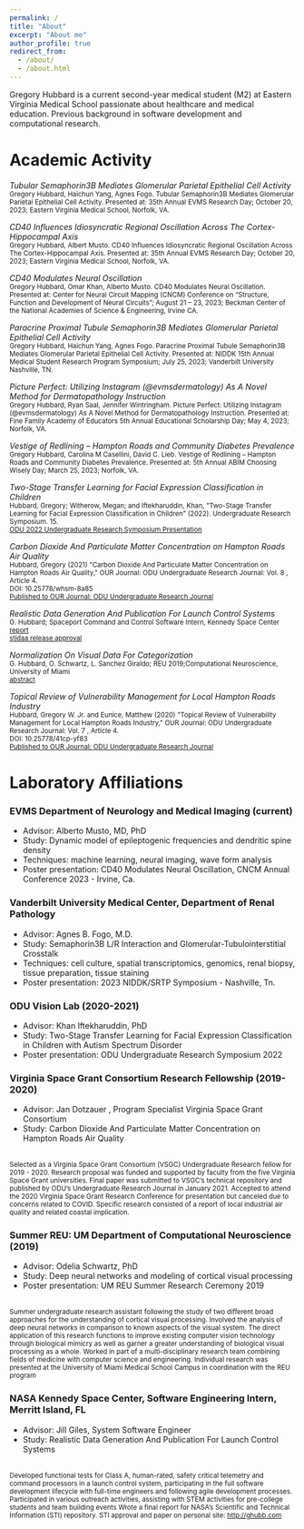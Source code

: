 ```yaml
---
permalink: /
title: "About"
excerpt: "About me"
author_profile: true
redirect_from: 
  - /about/
  - /about.html
---
```


Gregory Hubbard is a current second-year medical student (M2) at Eastern Virginia Medical School passionate about healthcare and medical education. Previous background in software development and computational research.

Academic Activity
======

<p>
<em>Tubular Semaphorin3B Mediates Glomerular Parietal Epithelial Cell Activity </em>
<br><small>Gregory Hubbard, Haichun Yang, Agnes Fogo. Tubular Semaphorin3B Mediates Glomerular Parietal Epithelial Cell Activity. Presented at: 35th Annual EVMS Research Day; October 20, 2023; Eastern Virginia Medical School, Norfolk, VA.</small>
</p>

<p>
<em>CD40 Influences Idiosyncratic Regional Oscillation Across The Cortex-Hippocampal Axis </em>
<br> <small>Gregory Hubbard, Albert Musto. CD40 Influences Idiosyncratic Regional Oscillation Across The Cortex-Hippocampal Axis. Presented at: 35th Annual EVMS Research Day; October 20, 2023; Eastern Virginia Medical School, Norfolk, VA. </small>
</p>

<p>
<em>CD40 Modulates Neural Oscillation </em>
<br> <small> Gregory Hubbard, Omar Khan, Alberto Musto. CD40 Modulates Neural Oscillation. Presented at: Center for Neural Circuit Mapping (CNCM) Conference on “Structure, Function and Development of Neural Circuits”; August 21 – 23, 2023; Beckman Center of the National Academies of Science & Engineering, Irvine CA. </small>
</p>

<p>
<em>Paracrine Proximal Tubule Semaphorin3B Mediates Glomerular Parietal Epithelial Cell Activity</em>
<br><small>Gregory Hubbard, Haichun Yang, Agnes Fogo. Paracrine Proximal Tubule Semaphorin3B Mediates Glomerular Parietal Epithelial Cell Activity. Presented at: NIDDK 15th Annual Medical Student Research Program Symposium; July 25, 2023; Vanderbilt University Nashville, TN.</small>
</p>

<p>
<em>Picture Perfect: Utilizing Instagram (@evmsdermatology) As A Novel Method for Dermatopathology Instruction</em>
<br><small>Gregory Hubbard, Ryan Saal, Jennifer Wintringham. Picture Perfect: Utilizing Instagram (@evmsdermatology) As A Novel Method for Dermatopathology Instruction. Presented at: Fine Family Academy of Educators 5th Annual Educational Scholarship Day; May 4, 2023; Norfolk, VA.</small>
</p>

<p>
<em>Vestige of Redlining – Hampton Roads and Community Diabetes Prevalence</em>
<br><small>Gregory Hubbard, Carolina M Casellini, David C. Lieb. Vestige of Redlining – Hampton Roads and Community Diabetes Prevalence. Presented at: 5th Annual ABIM Choosing Wisely Day; March 25, 2023; Norfolk, VA.</small>
</p>

  <p>
  <em>Two-Stage Transfer Learning for Facial Expression Classification in Children</em>
  <br><small>Hubbard, Gregory; Witherow, Megan; and Iftekharuddin, Khan, "Two-Stage Transfer Learning for Facial Expression Classification in     Children" (2022). Undergraduate Research Symposium. 15. </small>
  <br><small><a href="https://digitalcommons.odu.edu/undergradsymposium/2022/posters/15/">ODU 2022 Undergraduate Research Symposium Presentation</a></small>
  </p>
  
  <p>
  <em>Carbon Dioxide And Particulate Matter Concentration on Hampton Roads Air Quality</em>
  <br><small>Hubbard, Gregory (2021) "Carbon Dioxide And Particulate Matter Concentration on Hampton Roads Air Quality," OUR Journal: ODU     Undergraduate Research Journal: Vol. 8 , Article 4. </small>
  <br><small>DOI: 10.25778/whsm-8a85</small>
  <br><small><a href="https://digitalcommons.odu.edu/ourj/vol8/iss1/4">Published to OUR Journal: ODU Undergraduate Research Journal</a></small>
  </p>
  
  <p>
  <em>Realistic Data Generation And Publication For Launch Control Systems</em>
  <br><small>G. Hubbard; Spaceport Command and Control Software Intern, Kennedy Space Center</small>
  <br><small><a href="/doc/G.Hubbard_Realistic Data Generation and Publication for Launch Control Systems.pdf" download>report</a></small>
  <br><small><a href="/doc/STIDAA_91467.pdf" download>stidaa release approval</a></small>
  </p>  
  
  <p>
  <em>Normalization On Visual Data For Categorization</em>
  <br><small>G. Hubbard, O. Schwartz, L. Sanchez Giraldo; REU 2019;Computational Neuroscience, University of Miami</small>
  <br><small><a href="/doc/NORMALIZATION ON VISUAL DATA FOR CATEGORIZATION_Abstract_GregoryHubbard.pdf" download>abstract</a></small>
  </p>
  
  <p>
  <em>Topical Review of Vulnerability Management for Local Hampton Roads Industry</em>
  <br><small>Hubbard, Gregory W. Jr. and Eunice, Matthew (2020) "Topical Review of Vulnerability Management for Local Hampton Roads Industry," OUR Journal: ODU Undergraduate     Research Journal: Vol. 7 , Article 4.</small>
  <br><small>DOI: 10.25778/41cp-yf83</small>
  <br><small><a href="https://digitalcommons.odu.edu/ourj/vol7/iss1/4/">Published to OUR Journal: ODU Undergraduate Research Journal</a></small>
  </p>
  


Laboratory Affiliations
======
### EVMS Department of Neurology and Medical Imaging (current)
* Advisor: Alberto Musto, MD, PhD
* Study: Dynamic model of epileptogenic frequencies and dendritic spine density
* Techniques: machine learning, neural imaging, wave form analysis 
* Poster presentation: CD40 Modulates Neural Oscillation, CNCM Annual Conference 2023 - Irvine, Ca. 

### Vanderbilt University Medical Center, Department of Renal Pathology 
* Advisor: Agnes B. Fogo, M.D. 
* Study: Semaphorin3B L/R Interaction and Glomerular-Tubulointerstitial Crosstalk
* Techniques: cell culture, spatial transcriptomics, genomics, renal biopsy, tissue preparation, tissue staining
* Poster presentation: 2023 NIDDK/SRTP Symposium - Nashville, Tn.

### ODU Vision Lab (2020-2021)
* Advisor: Khan Iftekharuddin, PhD
* Study: Two-Stage Transfer Learning for Facial Expression Classification in Children with Autism Spectrum Disorder
* Poster presentation: ODU Undergraduate Research Symposium 2022 

### Virginia Space Grant Consortium Research Fellowship (2019-2020)
* Advisor: Jan Dotzauer , Program Specialist Virginia Space Grant Consortium 
* Study: Carbon Dioxide And Particulate Matter Concentration on Hampton Roads Air Quality

<br><small> Selected as a Virginia Space Grant Consortium (VSGC) Undergraduate Research fellow for 2019 - 2020. Research proposal was funded and supported by faculty from the five Virginia Space Grant universities. 
Final paper was submitted to VSGC’s technical repository and published by ODU’s Undergraduate Research Journal in January 2021. Accepted to attend the 2020 Virginia Space Grant Research Conference for presentation but canceled due to concerns related to COVID. Specific research consisted of a report of local industrial air quality and related coastal implication. </small>


### Summer REU: UM Department of Computational Neuroscience (2019)
* Advisor: Odelia Schwartz, PhD
* Study: Deep neural networks and modeling of cortical visual processing
* Poster presentation: UM REU Summer Research Ceremony 2019

<br><small> Summer undergraduate research assistant following the study of two different broad approaches for the understanding of cortical visual processing. Involved the analysis of deep neural networks in comparison to known aspects of the visual system. The direct application of this research functions to improve existing computer vision technology through biological mimicry as well as garner a greater understanding of biological visual processing as a whole. Worked in part of a multi-disciplinary research team combining fields of medicine with computer science and engineering. 
Individual research was presented at the University of Miami Medical School Campus in coordination with the REU program </small>

### NASA Kennedy Space Center, Software Engineering Intern, Merritt Island, FL 
* Advisor: Jill Giles, System Software Engineer  
* Study: Realistic Data Generation And Publication For Launch Control Systems

<br><small> Developed functional tests for Class A, human-rated, safety critical telemetry and command processors in a launch control system, participating in the full software development lifecycle with full-time engineers and following agile development processes. Participated in various outreach activities, assisting with STEM activities for pre-college students and team building events 
Wrote a final report for NASA’s Scientific and Technical Information (STI) repository. 
STI approval and paper on personal site: http://ghubb.com </small>
